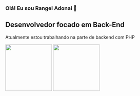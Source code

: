 ### Olá! Eu sou Rangel Adonai 👋
##  Desenvolvedor focado em Back-End
<p>Atualmente estou trabalhando na parte de backend com PHP</p>
<div>
  <img height="145em" src="https://github-readme-stats.vercel.app/api?username=rangeladonai&show_icons=true&theme=dark"/>
  <img height="145em" src="https://github-readme-stats.vercel.app/api/top-langs/?username=rangeladonai&layout=compact&theme=dark"/>
</div>
